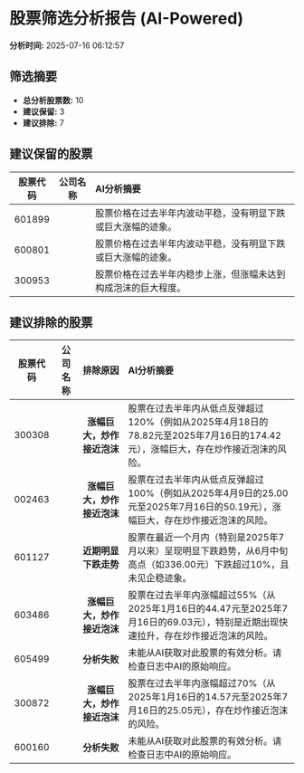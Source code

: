 # 股票筛选分析报告 (AI-Powered)

**分析时间:** 2025-07-16 06:12:57

## 筛选摘要

- **总分析股票数:** 10
- **建议保留:** 3
- **建议排除:** 7

## 建议保留的股票

| 股票代码 | 公司名称 | AI分析摘要 |
|:---:|:---:|:---|
| 601899 |  | 股票价格在过去半年内波动平稳，没有明显下跌或巨大涨幅的迹象。 |
| 600801 |  | 股票价格在过去半年内波动平稳，没有明显下跌或巨大涨幅的迹象。 |
| 300953 |  | 股票价格在过去半年内稳步上涨，但涨幅未达到构成泡沫的巨大程度。 |

## 建议排除的股票

| 股票代码 | 公司名称 | 排除原因 | AI分析摘要 |
|:---:|:---:|:---:|:---|
| 300308 |  | **涨幅巨大，炒作接近泡沫** | 股票在过去半年内从低点反弹超过120%（例如从2025年4月18日的78.82元至2025年7月16日的174.42元），涨幅巨大，存在炒作接近泡沫的风险。 |
| 002463 |  | **涨幅巨大，炒作接近泡沫** | 股票在过去半年内从低点反弹超过100%（例如从2025年4月9日的25.00元至2025年7月16日的50.19元），涨幅巨大，存在炒作接近泡沫的风险。 |
| 601127 |  | **近期明显下跌走势** | 股票在最近一个月内（特别是2025年7月以来）呈现明显下跌趋势，从6月中旬高点（如336.00元）下跌超过10%，且未见企稳迹象。 |
| 603486 |  | **涨幅巨大，炒作接近泡沫** | 股票在过去半年内涨幅超过55%（从2025年1月16日的44.47元至2025年7月16日的69.03元），特别是近期出现快速拉升，存在炒作接近泡沫的风险。 |
| 605499 |  | **分析失败** | 未能从AI获取对此股票的有效分析。请检查日志中AI的原始响应。 |
| 300872 |  | **涨幅巨大，炒作接近泡沫** | 股票在过去半年内涨幅超过70%（从2025年1月16日的14.57元至2025年7月16日的25.05元），存在炒作接近泡沫的风险。 |
| 600160 |  | **分析失败** | 未能从AI获取对此股票的有效分析。请检查日志中AI的原始响应。 |
